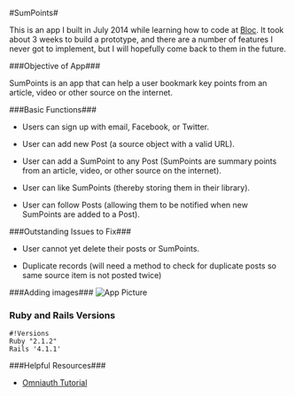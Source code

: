 #SumPoints#

This is an app I built in July 2014 while learning how to code at [Bloc](https://www.bloc.io). It took about 3 weeks to build a prototype, and there are a number of features I never got to implement, but I will hopefully come back to them in the future.

###Objective of App###

SumPoints is an app that can help a user bookmark key points from an article, video or other source on the internet.

###Basic Functions###

 * Users can sign up with email, Facebook, or Twitter.
 
 * User can add new Post (a source object with a valid URL).

 * User can add a SumPoint to any Post (SumPoints are summary points from an article, video, or other source on the internet).

 * User can like SumPoints (thereby storing them in their library).

 * User can follow Posts (allowing them to be notified when new SumPoints are added to a Post).

###Outstanding Issues to Fix###

 * User cannot yet delete their posts or SumPoints.

 * Duplicate records (will need a method to check for duplicate posts so same source item is not posted twice)


###Adding images###
![App Picture](http://i.imgur.com/dojFHy5.png)

### Ruby and Rails Versions ###

    #!Versions
    Ruby "2.1.2" 
    Rails '4.1.1'

###Helpful Resources###

* [Omniauth Tutorial](http://sourcey.com/rails-4-omniauth-using-devise-with-twitter-facebook-and-linkedin/)
